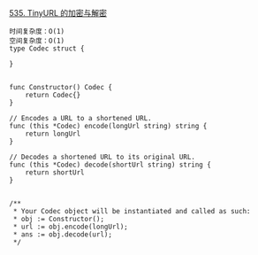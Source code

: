[535. TinyURL 的加密与解密](https://leetcode-cn.com/problems/encode-and-decode-tinyurl/)
```golang
时间复杂度：O(1)
空间复杂度：O(1)
type Codec struct {
    
}


func Constructor() Codec {
    return Codec{}
}

// Encodes a URL to a shortened URL.
func (this *Codec) encode(longUrl string) string {
	return longUrl
}

// Decodes a shortened URL to its original URL.
func (this *Codec) decode(shortUrl string) string {
    return shortUrl
}


/**
 * Your Codec object will be instantiated and called as such:
 * obj := Constructor();
 * url := obj.encode(longUrl);
 * ans := obj.decode(url);
 */
 ```
